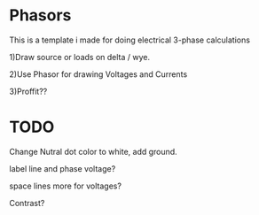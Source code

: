 # Phasors
This is a template i made for doing electrical 3-phase calculations

1)Draw source or loads on delta / wye.

2)Use Phasor for drawing Voltages and Currents

3)Proffit??

# TODO

Change Nutral dot color to white, add ground.

label line and phase voltage?

space lines more for voltages?

Contrast?
